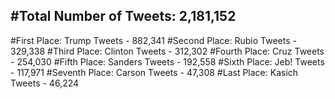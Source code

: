 #Total Number of Tweets: 2,181,152 
---
#First Place: Trump Tweets - 882,341
#Second Place: Rubio Tweets - 329,338
#Third Place: Clinton Tweets - 312,302
#Fourth Place: Cruz Tweets - 254,030
#Fifth Place: Sanders Tweets - 192,558
#Sixth Place: Jeb! Tweets - 117,971
#Seventh Place: Carson Tweets - 47,308
#Last Place: Kasich Tweets - 46,224
